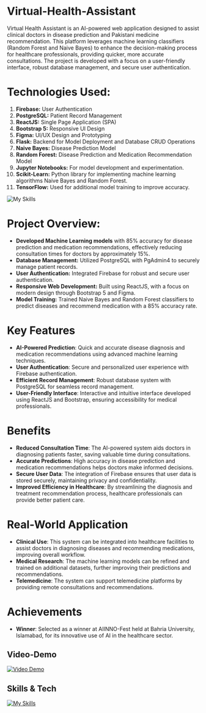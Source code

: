# Virtual-Health-Assistant

Virtual Health Assistant is an AI-powered web application designed to assist clinical doctors in disease prediction and Pakistani medicine recommendation. This platform leverages machine learning classifiers (Random Forest and Naive Bayes) to enhance the decision-making process for healthcare professionals, providing quicker, more accurate consultations. The project is developed with a focus on a user-friendly interface, robust database management, and secure user authentication.

# Technologies Used:

1) **Firebase:** User Authentication
2) **PostgreSQL:** Patient Record Management
3) **ReactJS:** Single Page Application (SPA)
4) **Bootstrap 5:** Responsive UI Design
5) **Figma:** UI/UX Design and Prototyping
6) **Flask:** Backend for Model Deployment and Database CRUD Operations
7) **Naive Bayes:** Disease Prediction Model
8) **Random Forest:** Disease Prediction and Medication Recommendation Model
9) **Jupyter Notebooks:** For model development and experimentation.
10) **Scikit-Learn:** Python library for implementing machine learning algorithms Naive Bayes and Random Forest.
11) **TensorFlow:** Used for additional model training to improve accuracy.

![My Skills](https://skillicons.dev/icons?i=react,flask,postgres,firebase,bootstrap,figma,naivebayes,randomforest,jupyter,scikit,tensorflow&theme=light)




# Project Overview:

+ **Developed Machine Learning models** with 85% accuracy for disease prediction and medication recommendations, effectively reducing consultation times for doctors by approximately 15%.
+ **Database Management:** Utilized PostgreSQL with PgAdmin4 to securely manage patient records.
+ **User Authentication:** Integrated Firebase for robust and secure user authentication.
+ **Responsive Web Development:** Built using ReactJS, with a focus on modern design through Bootstrap 5 and Figma.
+ **Model Training:** Trained Naive Bayes and Random Forest classifiers to predict diseases and recommend medication with a 85% accuracy rate.

# Key Features

- **AI-Powered Prediction**: Quick and accurate disease diagnosis and medication recommendations using advanced machine learning techniques.  
- **User Authentication**: Secure and personalized user experience with Firebase authentication.  
- **Efficient Record Management**: Robust database system with PostgreSQL for seamless record management.  
- **User-Friendly Interface**: Interactive and intuitive interface developed using ReactJS and Bootstrap, ensuring accessibility for medical professionals.  

# Benefits

- **Reduced Consultation Time**: The AI-powered system aids doctors in diagnosing patients faster, saving valuable time during consultations.  
- **Accurate Predictions**: High accuracy in disease prediction and medication recommendations helps doctors make informed decisions.  
- **Secure User Data**: The integration of Firebase ensures that user data is stored securely, maintaining privacy and confidentiality.  
- **Improved Efficiency in Healthcare**: By streamlining the diagnosis and treatment recommendation process, healthcare professionals can provide better patient care.  

# Real-World Application

- **Clinical Use**: This system can be integrated into healthcare facilities to assist doctors in diagnosing diseases and recommending medications, improving overall workflow.  
- **Medical Research**: The machine learning models can be refined and trained on additional datasets, further improving their predictions and recommendations.  
- **Telemedicine**: The system can support telemedicine platforms by providing remote consultations and recommendations.  

# Achievements

- **Winner**: Selected as a winner at AIINNO-Fest held at Bahria University, Islamabad, for its innovative use of AI in the healthcare sector.  

## Video-Demo

[![Video Demo](https://img.youtube.com/vi/rG3fxdd066c/0.jpg)](https://www.youtube.com/watch?v=rG3fxdd066c&t=19s "Watch the Demo")

## Skills & Tech
[![My Skills](https://skillicons.dev/icons?i=aws,gcp,azure,react,vue,flutter&perline=3)](https://skillicons.dev)
